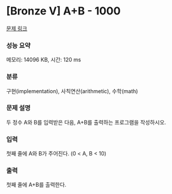 # [Bronze V] A+B - 1000 

[문제 링크](https://www.acmicpc.net/problem/1000) 

### 성능 요약

메모리: 14096 KB, 시간: 120 ms

### 분류

구현(implementation), 사칙연산(arithmetic), 수학(math)

### 문제 설명

<p style="user-select: auto;">두 정수 A와 B를 입력받은 다음, A+B를 출력하는 프로그램을 작성하시오.</p>

### 입력 

 <p style="user-select: auto;">첫째 줄에 A와 B가 주어진다. (0 < A, B < 10)</p>

### 출력 

 <p style="user-select: auto;">첫째 줄에 A+B를 출력한다.</p>

